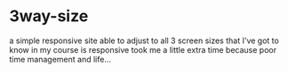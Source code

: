 # 3way-size
a simple responsive site
able to adjust to all 3 screen sizes that I've got to know in my course
is responsive
took me a little extra time because poor time management and life...
